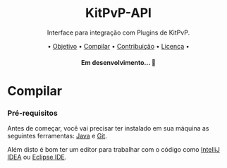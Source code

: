 <h1 align="center">KitPvP-API</h1>
<p align="center">Interface para integração com Plugins de KitPvP.</p>
<p align="center">
  • 
 <a href="#objetivo">Objetivo</a> • 
 <a href="#compilar">Compilar</a> • 
 <a href="#contribuicao">Contribuição</a> • 
 <a href="#licenc-a">Licença</a> • 
</p>
<h4 align="center"> 
	Em desenvolvimento...  🚧
</h4>

# Compilar
### Pré-requisitos
Antes de começar, você vai precisar ter instalado em sua máquina as seguintes ferramentas:
[Java](https://java.com) e [Git](https://git-scm.com).

Além disto é bom ter um editor para trabalhar com o código como [IntelliJ IDEA](https://www.jetbrains.com/pt-br/idea/) ou [Eclipse IDE](https://www.eclipse.org).
